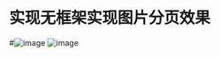 # 实现无框架实现图片分页效果
#![image](https://user-images.githubusercontent.com/55912372/124079806-2ff02800-da7c-11eb-8758-8908b405e436.png)
![image](https://user-images.githubusercontent.com/55912372/124080309-cd4b5c00-da7c-11eb-8d44-eeffd8b3f4b1.png)
